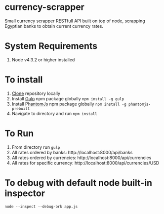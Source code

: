 # currency-scrapper
Small currency scrapper RESTfull API built on top of node, scrapping Egyptian banks to obtain current currency rates.

# System Requirements
1. Node v4.3.2 or higher installed

# To install

1. [Clone](https://github.com/shahboura/currency-scrapper.git) repository locally
2. Install [Gulp](https://www.npmjs.com/package/gulp) npm package globally
    `npm install -g gulp`
3. Install [PhantomJs](https://www.npmjs.com/package/phantomjs-prebuilt) npm package globally
    `npm install -g phantomjs-prebuilt`
4. Navigate to directory and run `npm install`

# To Run
1. From directory run `gulp`
2. All rates ordered by banks: http://localhost:8000/api/banks
3. All rates ordered by currencies: http://localhost:8000/api/currencies
4. All rates for specific currency: http://localhost:8000/api/currencies/USD

# To debug with default node built-in inspector
    node --inspect --debug-brk app.js
